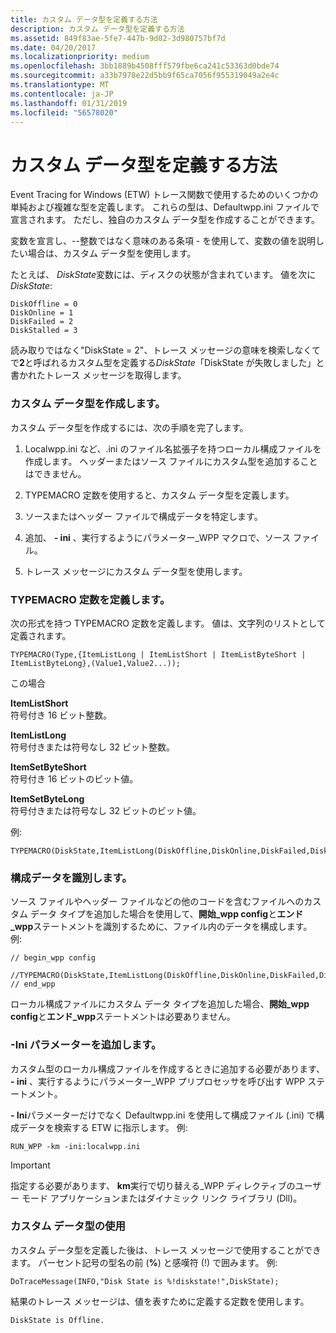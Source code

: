```yaml
---
title: カスタム データ型を定義する方法
description: カスタム データ型を定義する方法
ms.assetid: 849f83ae-5fe7-447b-9d02-3d980757bf7d
ms.date: 04/20/2017
ms.localizationpriority: medium
ms.openlocfilehash: 3bb1889b4508fff579fbe6ca241c53363d0bde74
ms.sourcegitcommit: a33b7978e22d5bb9f65ca7056f955319049a2e4c
ms.translationtype: MT
ms.contentlocale: ja-JP
ms.lasthandoff: 01/31/2019
ms.locfileid: "56578020"
---
```

# <a name="how-do-you-define-custom-data-types"></a>カスタム データ型を定義する方法


Event Tracing for Windows (ETW) トレース関数で使用するためのいくつかの単純および複雑な型を定義します。 これらの型は、Defaultwpp.ini ファイルで宣言されます。 ただし、独自のカスタム データ型を作成することができます。

変数を宣言し、--整数ではなく意味のある条項 - を使用して、変数の値を説明したい場合は、カスタム データ型を使用します。

たとえば、 *DiskState*変数には、ディスクの状態が含まれています。 値を次に*DiskState*:

```
DiskOffline = 0
DiskOnline = 1
DiskFailed = 2
DiskStalled = 3
```

読み取りではなく"DiskState = 2"、トレース メッセージの意味を検索しなくてで**2**と呼ばれるカスタム型を定義する*DiskState*「DiskState が失敗しました」と書かれたトレース メッセージを取得します。

### <a name="span-idcreatingacustomdatatypespanspan-idcreatingacustomdatatypespancreating-a-custom-data-type"></a><span id="creating_a_custom_data_type"></span><span id="CREATING_A_CUSTOM_DATA_TYPE"></span>カスタム データ型を作成します。

カスタム データ型を作成するには、次の手順を完了します。

1.  Localwpp.ini など、.ini のファイル名拡張子を持つローカル構成ファイルを作成します。 ヘッダーまたはソース ファイルにカスタム型を追加することはできません。

2.  TYPEMACRO 定数を使用すると、カスタム データ型を定義します。

3.  ソースまたはヘッダー ファイルで構成データを特定します。

4.  追加、 **- ini** 、実行するようにパラメーター\_WPP マクロで、ソース ファイル。

5.  トレース メッセージにカスタム データ型を使用します。

### <a name="span-iddefiningatypemacroconstantspanspan-iddefiningatypemacroconstantspandefining-a-typemacro-constant"></a><span id="defining_a_typemacro_constant"></span><span id="DEFINING_A_TYPEMACRO_CONSTANT"></span>TYPEMACRO 定数を定義します。

次の形式を持つ TYPEMACRO 定数を定義します。 値は、文字列のリストとして定義されます。

```
TYPEMACRO(Type,{ItemListLong | ItemListShort | ItemListByteShort | ItemListByteLong},(Value1,Value2...));
```

この場合

<span id="ItemListShort"></span><span id="itemlistshort"></span><span id="ITEMLISTSHORT"></span>**ItemListShort**  
符号付き 16 ビット整数。

<span id="ItemListLong"></span><span id="itemlistlong"></span><span id="ITEMLISTLONG"></span>**ItemListLong**  
符号付きまたは符号なし 32 ビット整数。

<span id="ItemSetByteShort"></span><span id="itemsetbyteshort"></span><span id="ITEMSETBYTESHORT"></span>**ItemSetByteShort**  
符号付き 16 ビットのビット値。

<span id="ItemSetByteLong"></span><span id="itemsetbytelong"></span><span id="ITEMSETBYTELONG"></span>**ItemSetByteLong**  
符号付きまたは符号なし 32 ビットのビット値。

例:

```
TYPEMACRO(DiskState,ItemListLong(DiskOffline,DiskOnline,DiskFailed,DiskStalled));
```

### <a name="span-ididentifyingtheconfigurationdataspanspan-ididentifyingtheconfigurationdataspanidentifying-the-configuration-data"></a><span id="identifying_the_configuration_data"></span><span id="IDENTIFYING_THE_CONFIGURATION_DATA"></span>構成データを識別します。

ソース ファイルやヘッダー ファイルなどの他のコードを含むファイルへのカスタム データ タイプを追加した場合を使用して、**開始\_wpp config**と**エンド\_wpp**ステートメントを識別するために、ファイル内のデータを構成します。 例:

```
// begin_wpp config
    //TYPEMACRO(DiskState,ItemListLong(DiskOffline,DiskOnline,DiskFailed,DiskStalled));
// end_wpp
```

ローカル構成ファイルにカスタム データ タイプを追加した場合、**開始\_wpp config**と**エンド\_wpp**ステートメントは必要ありません。

### <a name="span-idaddtheiniparameterspanspan-idaddtheiniparameterspanadd-the--ini-parameter"></a><span id="add_the__ini_parameter"></span><span id="ADD_THE__INI_PARAMETER"></span>-Ini パラメーターを追加します。

カスタム型のローカル構成ファイルを作成するときに追加する必要があります、 **- ini** 、実行するようにパラメーター\_WPP プリプロセッサを呼び出す WPP ステートメント。

**- Ini**パラメーターだけでなく Defaultwpp.ini を使用して構成ファイル (.ini) で構成データを検索する ETW に指示します。 例:

```
RUN_WPP -km -ini:localwpp.ini
```

> [!IMPORTANT]
> 指定する必要があります、 **km**実行で切り替える\_WPP ディレクティブのユーザー モード アプリケーションまたはダイナミック リンク ライブラリ (Dll)。

 

### <a name="span-idusingthecustomdatatypespanspan-idusingthecustomdatatypespanusing-the-custom-data-type"></a><span id="using_the_custom_data_type"></span><span id="USING_THE_CUSTOM_DATA_TYPE"></span>カスタム データ型の使用

カスタム データ型を定義した後は、トレース メッセージで使用することができます。 パーセント記号の型名の前 (**%**) と感嘆符 (!) で囲みます。 例:

```
DoTraceMessage(INFO,"Disk State is %!diskstate!",DiskState); 
```

結果のトレース メッセージは、値を表すために定義する定数を使用します。

```
DiskState is Offline.
```
